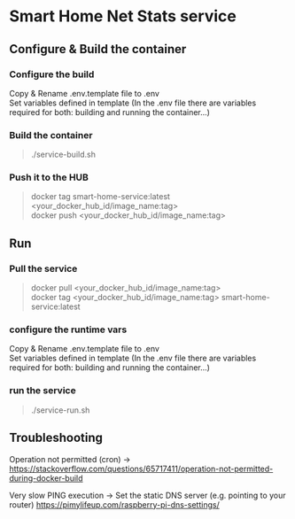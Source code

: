 # Smart Home Net Stats service

## Configure & Build the container

### Configure the build
Copy & Rename .env.template file to .env<br>
Set variables defined in template (In the .env file there are variables required for both:  building and running the container...)

### Build the container
>  ./service-build.sh


### Push it to the HUB
> docker tag smart-home-service:latest <your_docker_hub_id/image_name:tag> <br>
> docker push <your_docker_hub_id/image_name:tag>

## Run

### Pull the service

> docker pull <your_docker_hub_id/image_name:tag> <br>
> docker tag <your_docker_hub_id/image_name:tag> smart-home-service:latest

### configure the runtime vars
Copy & Rename .env.template file to .env <br>
Set variables defined in template (In the .env file there are variables required for both:  building and running the container...)

### run the service
> ./service-run.sh

## Troubleshooting
Operation not permitted (cron)
-> https://stackoverflow.com/questions/65717411/operation-not-permitted-during-docker-build

Very slow PING execution
-> Set the static DNS server (e.g. pointing to your router) https://pimylifeup.com/raspberry-pi-dns-settings/
